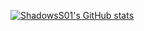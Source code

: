 [![ShadowsS01's GitHub stats](https://github-readme-stats.vercel.app/api?username=ShadowsS01&theme=highcontrast&show_icons=true)](https://github.com/ShadowsS01/)

